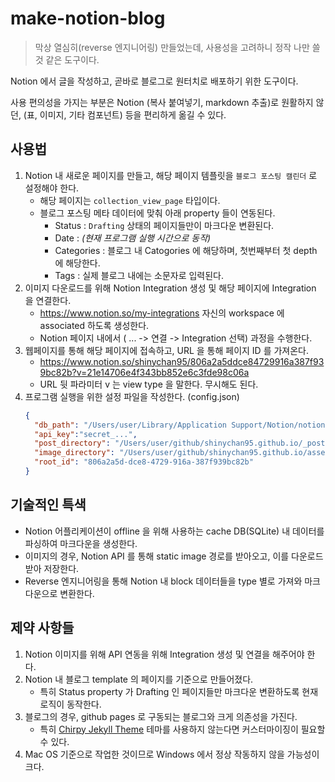 # make-notion-blog

> 막상 열심히(reverse 엔지니어링) 만들었는데, 사용성을 고려하니 정작 나만 쓸 것 같은 도구이다.

Notion 에서 글을 작성하고, 곧바로 블로그로 원터치로 배포하기 위한 도구이다.

사용 편의성을 가지는 부분은 Notion (복사 붙여넣기, markdown 추출)로 원활하지 않던, (표, 이미지, 기타 컴포넌트) 등을 편리하게 옮길 수 있다.

## 사용법

1. Notion 내 새로운 페이지를 만들고, 해당 페이지 템플릿을 `블로그 포스팅 캘린더` 로 설정해야 한다.
   - 해당 페이지는 `collection_view_page` 타입이다.
   - 블로그 포스팅 메타 데이터에 맞춰 아래 property 들이 연동된다.
      - Status : `Drafting` 상태의 페이지들만이 마크다운 변환된다.
      - Date : _(현재 프로그램 실행 시간으로 동작)_
      - Categories : 블로그 내 Catogories 에 해당하며, 첫번째부터 첫 depth 에 해당한다.
      - Tags : 실제 블로그 내에는 소문자로 입력된다.
2. 이미지 다운로드를 위해 Notion Integration 생성 및 해당 페이지에 Integration 을 연결한다.
   - https://www.notion.so/my-integrations 자신의 workspace 에 associated 하도록 생성한다.
   - Notion 페이지 내에서 ( ... -> 연결 -> Integration 선택) 과정을 수행한다.
3. 웹페이지를 통해 해당 페이지에 접속하고, URL 을 통해 페이지 ID 를 가져온다.
   - https://www.notion.so/shinychan95/806a2a5ddce84729916a387f939bc82b?v=21e14706e4f343bb852e6c3fde98c06a
   - URL 뒷 파라미터 v 는 view type 을 말한다. 무시해도 된다.
4. 프로그램 실행을 위한 설정 파일을 작성한다. (config.json)
    ```json
    {
      "db_path": "/Users/user/Library/Application Support/Notion/notion.db",
      "api_key":"secret_...",
      "post_directory": "/Users/user/github/shinychan95.github.io/_posts",
      "image_directory": "/Users/user/github/shinychan95.github.io/assets/pages",
      "root_id": "806a2a5d-dce8-4729-916a-387f939bc82b"
    }
    ```

## 기술적인 특색
- Notion 어플리케이션이 offline 을 위해 사용하는 cache DB(SQLite) 내 데이터를 파싱하여 마크다운을 생성한다.
- 이미지의 경우, Notion API 를 통해 static image 경로를 받아오고, 이를 다운로드 받아 저장한다.
- Reverse 엔지니어링을 통해 Notion 내 block 데이터들을 type 별로 가져와 마크다운으로 변환한다.

## 제약 사항들
1. Notion 이미지를 위해 API 연동을 위해 Integration 생성 및 연결을 해주어야 한다.
2. Notion 내 블로그 template 의 페이지를 기준으로 만들어졌다.
   - 특히 Status property 가 Drafting 인 페이지들만 마크다운 변환하도록 현재 로직이 동작한다.
3. 블로그의 경우, github pages 로 구동되는 블로그와 크게 의존성을 가진다.
    - 특히 [Chirpy Jekyll Theme](https://github.com/cotes2020/jekyll-theme-chirpy) 테마를 사용하지 않는다면 커스터마이징이 필요할 수 있다.
4. Mac OS 기준으로 작업한 것이므로 Windows 에서 정상 작동하지 않을 가능성이 크다.
